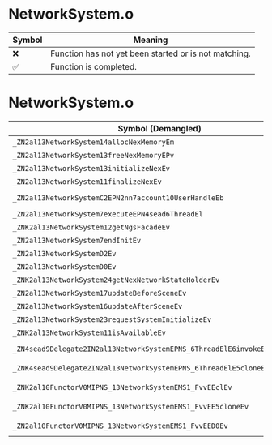 # NetworkSystem.o
| Symbol | Meaning 
| ------------- | ------------- 
| :x: | Function has not yet been started or is not matching. 
| :white_check_mark: | Function is completed. 


# NetworkSystem.o
| Symbol (Demangled) | Symbol (Mangled) | Decompiled? |
| ------------- |  ------------- | ------------- |
| `_ZN2al13NetworkSystem14allocNexMemoryEm` | `al::NetworkSystem::allocNexMemory(unsigned long)` | :white_check_mark: |
| `_ZN2al13NetworkSystem13freeNexMemoryEPv` | `al::NetworkSystem::freeNexMemory(void *)` | :white_check_mark: |
| `_ZN2al13NetworkSystem13initializeNexEv` | `al::NetworkSystem::initializeNex(void)` | :white_check_mark: |
| `_ZN2al13NetworkSystem11finalizeNexEv` | `al::NetworkSystem::finalizeNex(void)` | :white_check_mark: |
| `_ZN2al13NetworkSystemC2EPN2nn7account10UserHandleEb` | `al::NetworkSystem::NetworkSystem(nn::account::UserHandle *,bool)` | :white_check_mark: |
| `_ZN2al13NetworkSystem7executeEPN4sead6ThreadEl` | `al::NetworkSystem::execute(sead::Thread *,long)` | :white_check_mark: |
| `_ZNK2al13NetworkSystem12getNgsFacadeEv` | `al::NetworkSystem::getNgsFacade(void)const` | :white_check_mark: |
| `_ZN2al13NetworkSystem7endInitEv` | `al::NetworkSystem::endInit(void)` | :white_check_mark: |
| `_ZN2al13NetworkSystemD2Ev` | `al::NetworkSystem::~NetworkSystem()` | :white_check_mark: |
| `_ZN2al13NetworkSystemD0Ev` | `al::NetworkSystem::~NetworkSystem()` | :white_check_mark: |
| `_ZNK2al13NetworkSystem24getNexNetworkStateHolderEv` | `al::NetworkSystem::getNexNetworkStateHolder(void)const` | :white_check_mark: |
| `_ZN2al13NetworkSystem17updateBeforeSceneEv` | `al::NetworkSystem::updateBeforeScene(void)` | :white_check_mark: |
| `_ZN2al13NetworkSystem16updateAfterSceneEv` | `al::NetworkSystem::updateAfterScene(void)` | :white_check_mark: |
| `_ZN2al13NetworkSystem23requestSystemInitializeEv` | `al::NetworkSystem::requestSystemInitialize(void)` | :white_check_mark: |
| `_ZNK2al13NetworkSystem11isAvailableEv` | `al::NetworkSystem::isAvailable(void)const` | :white_check_mark: |
| `_ZN4sead9Delegate2IN2al13NetworkSystemEPNS_6ThreadElE6invokeES4_l` | `sead::Delegate2<al::NetworkSystem,sead::Thread *,long>::invoke(sead::Thread *,long)` | :white_check_mark: |
| `_ZNK4sead9Delegate2IN2al13NetworkSystemEPNS_6ThreadElE5cloneEPNS_4HeapE` | `sead::Delegate2<al::NetworkSystem,sead::Thread *,long>::clone(sead::Heap *)const` | :white_check_mark: |
| `_ZNK2al10FunctorV0MIPNS_13NetworkSystemEMS1_FvvEEclEv` | `al::FunctorV0M<al::NetworkSystem *,void (al::NetworkSystem::*)(void)>::operator()(void)const` | :white_check_mark: |
| `_ZNK2al10FunctorV0MIPNS_13NetworkSystemEMS1_FvvEE5cloneEv` | `al::FunctorV0M<al::NetworkSystem *,void (al::NetworkSystem::*)(void)>::clone(void)const` | :white_check_mark: |
| `_ZN2al10FunctorV0MIPNS_13NetworkSystemEMS1_FvvEED0Ev` | `al::FunctorV0M<al::NetworkSystem *,void (al::NetworkSystem::*)(void)>::~FunctorV0M()` | :white_check_mark: |

